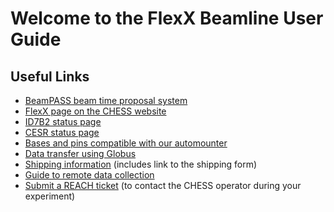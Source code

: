 # Welcome to the FlexX Beamline User Guide

## Useful Links

- [BeamPASS beam time proposal system](https://webapps.chess.cornell.edu/beampass/)
- [FlexX page on the CHESS website](https://www.chess.cornell.edu/macchess/mx/flexx_beamline)
- [ID7B2 status page](http://new-status.chess.cornell.edu/id7b2)
- [CESR status page](https://cesrwww.lepp.cornell.edu/docs/statpanel/fullscore_auto.html)
- [Bases and pins compatible with our automounter](https://www.chess.cornell.edu/macchess/mx/automounter/am_pins)
- [Data transfer using Globus](https://wiki.classe.cornell.edu/CHESS/CHESSUsersDataTransfer)
- [Shipping information](https://www.chess.cornell.edu/users/shipping) (includes link to the shipping form)
- [Guide to remote data collection](https://www.chess.cornell.edu/macchess/mx/mx_remote)
- [Submit a REACH ticket](https://wiki.classe.cornell.edu/CHESS/Operations/CHESSUserHelp) (to contact the CHESS operator during your experiment)
